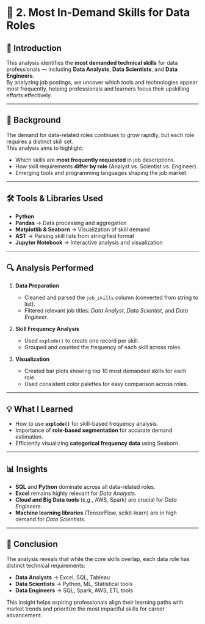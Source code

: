 # 💼 2. Most In-Demand Skills for Data Roles

## 📘 Introduction
This analysis identifies the **most demanded technical skills** for data professionals — including **Data Analysts**, **Data Scientists**, and **Data Engineers**.  
By analyzing job postings, we uncover which tools and technologies appear most frequently, helping professionals and learners focus their upskilling efforts effectively.

---

## 🧩 Background
The demand for data-related roles continues to grow rapidly, but each role requires a distinct skill set.  
This analysis aims to highlight:
- Which skills are **most frequently requested** in job descriptions.
- How skill requirements **differ by role** (Analyst vs. Scientist vs. Engineer).
- Emerging tools and programming languages shaping the job market.

---

## 🛠️ Tools & Libraries Used
- **Python**
- **Pandas** → Data processing and aggregation  
- **Matplotlib & Seaborn** → Visualization of skill demand  
- **AST** → Parsing skill lists from stringified format  
- **Jupyter Notebook** → Interactive analysis and visualization  

---

## 🔍 Analysis Performed
1. **Data Preparation**
   - Cleaned and parsed the `job_skills` column (converted from string to list).
   - Filtered relevant job titles: *Data Analyst*, *Data Scientist*, and *Data Engineer*.

2. **Skill Frequency Analysis**
   - Used `explode()` to create one record per skill.  
   - Grouped and counted the frequency of each skill across roles.

3. **Visualization**
   - Created bar plots showing top 10 most demanded skills for each role.  
   - Used consistent color palettes for easy comparison across roles.

---

## 💡 What I Learned
- How to use **`explode()`** for skill-based frequency analysis.  
- Importance of **role-based segmentation** for accurate demand estimation.  
- Efficiently visualizing **categorical frequency data** using Seaborn.  

---

## 📊 Insights
- **SQL** and **Python** dominate across all data-related roles.  
- **Excel** remains highly relevant for *Data Analysts*.  
- **Cloud and Big Data tools** (e.g., AWS, Spark) are crucial for *Data Engineers*.  
- **Machine learning libraries** (TensorFlow, scikit-learn) are in high demand for *Data Scientists*.  

---

## 🧾 Conclusion
The analysis reveals that while the core skills overlap, each data role has distinct technical requirements:
- **Data Analysts** → Excel, SQL, Tableau  
- **Data Scientists** → Python, ML, Statistical tools  
- **Data Engineers** → SQL, Spark, AWS, ETL tools  

This insight helps aspiring professionals align their learning paths with market trends and prioritize the most impactful skills for career advancement.
